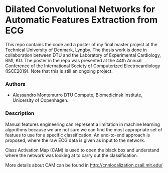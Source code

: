 # Dilated Convolutional Networks for Automatic Features Extraction from ECG

This repo contains the code and a poster of my final master project at the Technical University of Denmark, Lyngby. The thesis work is done in collaboration between DTU and the Laboratory of Experimental Cardiology, BMI, KU.
The poster in the repo was presented at the 44th Annual Conference of the International Society of Computerized Electrocardiology (ISCE2019).
Note that this is still an ongoing project. 


### Authors
- Alessandro Montemurro
  DTU Compute, Biomedicinsk Institute, Unicersity of Copenhagen.
 
 
### Description
Manual features engineering can represent a limitation in machine learning algorithms because we are not sure we can find the most appropriate
set of featues to use for a specific classification. An end-to-end approach is proposed, where the raw ECG data is given as input to the network.

Class Activation Map (CAM) is used to open the black box and understand where the network was looking at to carry out the classification.

More details about CAM can be found in http://cnnlocalization.csail.mit.edu/
